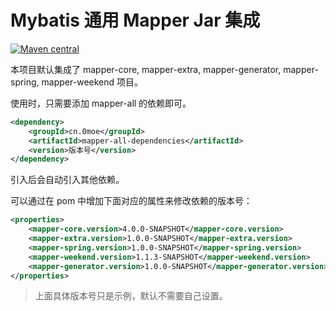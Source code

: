 # Mybatis 通用 Mapper Jar 集成

[![Maven central](https://maven-badges.herokuapp.com/maven-central/cn.lm.mybatis/mapper-all-dependencies/badge.svg)](https://maven-badges.herokuapp.com/maven-central/cn.lm.mybatis/mapper-all-dependencies)

本项目默认集成了 mapper-core, mapper-extra, mapper-generator, mapper-spring, mapper-weekend 项目。

使用时，只需要添加 mapper-all 的依赖即可。

```xml
<dependency>
    <groupId>cn.0moe</groupId>
    <artifactId>mapper-all-dependencies</artifactId>
    <version>版本号</version>
</dependency>
```

引入后会自动引入其他依赖。

可以通过在 pom 中增加下面对应的属性来修改依赖的版本号：

```xml
<properties>
    <mapper-core.version>4.0.0-SNAPSHOT</mapper-core.version>
    <mapper-extra.version>1.0.0-SNAPSHOT</mapper-extra.version>
    <mapper-spring.version>1.0.0-SNAPSHOT</mapper-spring.version>
    <mapper-weekend.version>1.1.3-SNAPSHOT</mapper-weekend.version>
    <mapper-generator.version>1.0.0-SNAPSHOT</mapper-generator.version>
</properties>
```

> 上面具体版本号只是示例，默认不需要自己设置。
